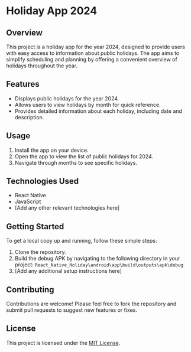 <h1>Holiday App 2024</h1>

<h2>Overview</h2>

<p>This project is a holiday app for the year 2024, designed to provide users with easy access to information about public holidays. The app aims to simplify scheduling and planning by offering a convenient overview of holidays throughout the year.</p>

<h2>Features</h2>

<ul>
    <li>Displays public holidays for the year 2024.</li>
    <li>Allows users to view holidays by month for quick reference.</li>
    <li>Provides detailed information about each holiday, including date and description.</li>
</ul>

<h2>Usage</h2>

<ol>
    <li>Install the app on your device.</li>
    <li>Open the app to view the list of public holidays for 2024.</li>
    <li>Navigate through months to see specific holidays.</li>
</ol>

<h2>Technologies Used</h2>

<ul>
    <li>React Native</li>
    <li>JavaScript</li>
    <li>[Add any other relevant technologies here]</li>
</ul>

<h2>Getting Started</h2>

<p>To get a local copy up and running, follow these simple steps:</p>

<ol>
    <li>Clone the repository.</li>
    <li>Build the debug APK by navigating to the following directory in your project: <code>React_Native_Holiday\android\app\build\outputs\apk\debug</code></li>
    <li>[Add any additional setup instructions here]</li>
</ol>

<h2>Contributing</h2>

<p>Contributions are welcome! Please feel free to fork the repository and submit pull requests to suggest new features or fixes.</p>

<h2>License</h2>

<p>This project is licensed under the <a href="LICENSE">MIT License</a>.</p>